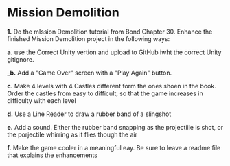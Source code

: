 Mission Demolition
=====================

__1.__ Do the mIssion Demolition tutorial from Bond Chapter 30. Enhance the finished Mission Demolition project in the following ways:

  __a.__ use the Correct Unity vertion and upload to GitHub iwht the correct Unity gitignore.

  ___b.__ Add a "Game Over" screen with a "Play Again" button.

  __c.__ Make 4 levels with 4 Castles different form the ones shoen in the book. Order the castles from easy to difficult, so that the game increases in difficulty with each level

  __d.__ Use a Line Reader to draw a rubber band of a slingshot

  __e.__ Add a sound. Either the rubber band snapping as the projectiile is shot, or the porjectile whirring as it flies though the air

  __f.__ Make the game cooler in a meaningful eay. Be sure to leave a readme file that explains the enhancements
